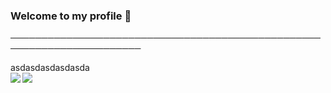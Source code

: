 ### Welcome to my profile 👋 

───────────────────────────────────────────────────────────────────────
<div align="left">
 asdasdasdasdasda
</div>

<div align="right">
<img src="https://github-readme-stats.vercel.app/api?username=liberatos278&theme=react&show_icons=true" align="left"/>
<a href="https://discord.com/users/471020198040829953">
  <img src="https://lanyard-profile-readme.vercel.app/api/471020198040829953" align="left" />
</a>
</div>

